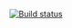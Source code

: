 [![Build status](https://ci.appveyor.com/api/projects/status/g82mt4l1946v8c6x/branch/master?svg=true)](https://ci.appveyor.com/project/IceMan161/2-1-testing-web-interfaces/branch/master)
